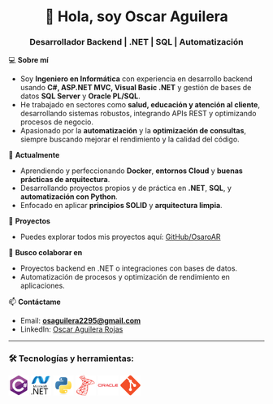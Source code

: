 <h1 align="center">👋 Hola, soy Oscar Aguilera</h1>
<h3 align="center">Desarrollador Backend | .NET | SQL | Automatización</h3>

💻 **Sobre mí**
- Soy **Ingeniero en Informática** con experiencia en desarrollo backend usando **C#, ASP.NET MVC, Visual Basic .NET** y gestión de bases de datos **SQL Server** y **Oracle PL/SQL**.
- He trabajado en sectores como **salud, educación y atención al cliente**, desarrollando sistemas robustos, integrando APIs REST y optimizando procesos de negocio.
- Apasionado por la **automatización** y la **optimización de consultas**, siempre buscando mejorar el rendimiento y la calidad del código.

🚀 **Actualmente**
- Aprendiendo y perfeccionando **Docker**, **entornos Cloud** y **buenas prácticas de arquitectura**.
- Desarrollando proyectos propios y de práctica en **.NET**, **SQL**, y **automatización con Python**.
- Enfocado en aplicar **principios SOLID** y **arquitectura limpia**.

📂 **Proyectos**
- Puedes explorar todos mis proyectos aquí: [GitHub/OsaroAR](https://github.com/OsaroAR)

🤝 **Busco colaborar en**
- Proyectos backend en .NET o integraciones con bases de datos.
- Automatización de procesos y optimización de rendimiento en aplicaciones.

📫 **Contáctame**
- Email: **osaguilera2295@gmail.com**
- LinkedIn: [Oscar Aguilera Rojas](https://www.linkedin.com/in/oscar-aguilera-rojas-b186a5181/)

---

<h3 align="left">🛠 Tecnologías y herramientas:</h3>
<p align="left">
<img src="https://raw.githubusercontent.com/devicons/devicon/master/icons/csharp/csharp-original.svg" alt="csharp" width="40" height="40"/> 
<img src="https://raw.githubusercontent.com/devicons/devicon/master/icons/dot-net/dot-net-original-wordmark.svg" alt="dotnet" width="40" height="40"/>
<img src="https://raw.githubusercontent.com/devicons/devicon/master/icons/python/python-original.svg" alt="python" width="40" height="40"/>  
<img src="https://raw.githubusercontent.com/devicons/devicon/master/icons/microsoftsqlserver/microsoftsqlserver-plain.svg" alt="sqlserver" width="40" height="40"/>
<img src="https://raw.githubusercontent.com/devicons/devicon/master/icons/oracle/oracle-original.svg" alt="oracle" width="40" height="40"/>
<img src="https://raw.githubusercontent.com/devicons/devicon/master/icons/git/git-original.svg" alt="git" width="40" height="40"/>
</p>
